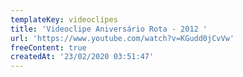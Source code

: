 ```yaml
---
templateKey: videoclipes
title: 'Videoclipe Aniversário Rota - 2012 '
url: 'https://www.youtube.com/watch?v=KGudd0jCvVw'
freeContent: true
createdAt: '23/02/2020 03:51:47'
---
```


